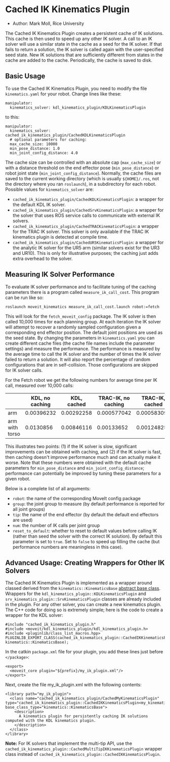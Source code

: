 # Cached IK Kinematics Plugin

* Author: Mark Moll, Rice University

The Cached IK Kinematics Plugin creates a persistent cache of IK solutions. This cache is then used to speed up any other IK solver. A call to an IK solver will use a similar state in the cache as a seed for the IK solver. If that fails to return a solution, the IK solver is called again with the user-specified seed state. New IK solutions that are sufficiently different from states in the cache are added to the cache. Periodically, the cache is saved to disk.

## Basic Usage

To use the Cached IK Kinematics Plugin, you need to modify the file `kinematics.yaml` for your robot. Change lines like these:

    manipulator:
      kinematics_solver: kdl_kinematics_plugin/KDLKinematicsPlugin

to this:

    manipulator:
      kinematics_solver: cached_ik_kinematics_plugin/CachedKDLKinematicsPlugin
      # optional parameters for caching:
      max_cache_size: 10000
      min_pose_distance: 1.0
      min_joint_config_distance: 4.0

The cache size can be controlled with an absolute cap (`max_cache_size`) or with a distance threshold on the end effector pose (`min_pose_distance`) or robot joint state (`min_joint_config_distance`). Normally, the cache files are saved to the current working directory (which is usually `${HOME}/.ros`, not the directory where you ran `roslaunch`), in a subdirectory for each robot. Possible values for `kinematics_solver` are:

- `cached_ik_kinematics_plugin/CachedKDLKinematicsPlugin`: a wrapper for the default KDL IK solver.
- `cached_ik_kinematics_plugin/CachedSrvKinematicsPlugin`: a wrapper for the solver that uses ROS service calls to communicate with external IK solvers.
- `cached_ik_kinematics_plugin/CachedTRACKinematicsPlugin`: a wrapper for the TRAC IK solver. This solver is only available if the TRAC IK kinematics plugin is detected at compile time.
- `cached_ik_kinematics_plugin/CachedUR5KinematicsPlugin`: a wrapper for the analytic IK solver for the UR5 arm (similar solvers exist for the UR3 and UR10). This is only for illustrative purposes; the caching just adds extra overhead to the solver.

## Measuring IK Solver Performance

To evaluate IK solver performance and to facilitate tuning of the caching parameters there is a program called `measure_ik_call_cost`. This program can be run like so:

    roslaunch moveit_kinematics measure_ik_call_cost.launch robot:=fetch

This will look for the `fetch_moveit_config` package. The IK solver is then called 10,000 times for each planning group. At each iteration the IK solver will attempt to recover a randomly sampled configuration given a corresponding end effector position. The default joint positions are used as the seed state. By changing the parameters in `kinematics.yaml` you can create different cache files (the cache file names include the parameter settings) and measure the performance. The performance is measured by the average time to call the IK solver and the number of times the IK solver failed to return a solution. It will also report the percentage of random configurations that are in self-collision. Those configurations are skipped for IK solver calls.

For the Fetch robot we get the following numbers for average time per IK call, measured over 10,000 calls:

|                | KDL, no caching | KDL, cached | TRAC-IK, no caching | TRAC-IK, cached |
|----------------|-----------------|-------------|---------------------|-----------------|
| arm            | 0.00396232      | 0.00292258  | 0.000577042         | 0.000583098     |
| arm with torso | 0.0130856       | 0.00846116  | 0.00133652          | 0.00124825      |

This illustrates two points: (1) if the IK solver is slow, significant improvements can be obtained with caching, and (2) if the IK solver is fast, then caching doesn't improve performance much and can actually make it worse. Note that these numbers were obtained with the default cache parameters for `min_pose_distance` and `min_joint_config_distance`; performance can potentially be improved by tuning these parameters for a given robot.

Below is a complete list of all arguments:

- `robot`: the name of the corresponding MoveIt config package
- `group`: the joint group to measure (by default performance is reported for all joint groups)
- `tip`: the name of the end effector (by default the default end effectors are used)
- `num`: the number of IK calls per joint group
- `reset_to_default`: whether to reset to default values before calling IK (rather than seed the solver with the correct IK solution). By default this parameter is set to `true`. Set to `false` to speed up filling the cache (but performance numbers are meaningless in this case).

## Advanced Usage: Creating Wrappers for Other IK Solvers

The Cached IK Kinematics Plugin is implemented as a wrapper around classed derived from the `kinematics::KinematicsBase` [abstract base class](http://docs.ros.org/en/latest/api/moveit_core/html/cpp/classkinematics_1_1KinematicsBase.html). Wrappers for the `kdl_kinematics_plugin::KDLKinematicsPlugin` and `srv_kinematics_plugin::SrvKinematicsPlugin` classes are already included in the plugin. For any other solver, you can create a new kinematics plugin. The C++ code for doing so is extremely simple; here is the code to create a wrapper for the KDL solver:

    #include "cached_ik_kinematics_plugin.h"
    #include <moveit/kdl_kinematics_plugin/kdl_kinematics_plugin.h>
    #include <pluginlib/class_list_macros.hpp>
    PLUGINLIB_EXPORT_CLASS(cached_ik_kinematics_plugin::CachedIKKinematicsPlugin<kdl_kinematics_plugin::KDLKinematicsPlugin>, kinematics::KinematicsBase);

In the catkin `package.xml` file for your plugin, you add these lines just before `</package>`:

    <export>
      <moveit_core plugin="${prefix}/my_ik_plugin.xml"/>
    </export>

Next, create the file my_ik_plugin.xml with the following contents:

    <library path="my_ik_plugin">
      <class name="cached_ik_kinematics_plugin/CachedMyKinematicsPlugin" type="cached_ik_kinematics_plugin::CachedIKKinematicsPlugin<my_kinematics_plugin::MyKinematicsPlugin>" base_class_type="kinematics::KinematicsBase">
        <description>
          A kinematics plugin for persistently caching IK solutions computed with the KDL kinematics plugin.
        </description>
      </class>
    </library>

**Note:** For IK solvers that implement the multi-tip API, use the `cached_ik_kinematics_plugin::CachedMultiTipIKKinematicsPlugin` wrapper class instead of `cached_ik_kinematics_plugin::CachedIKKinematicsPlugin`.
